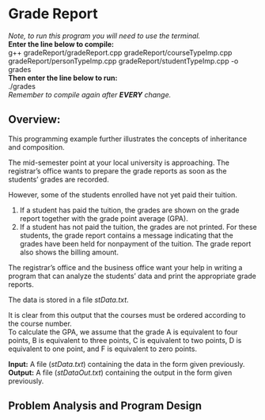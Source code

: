 # Grade Report
*Note, to run this program you will need to use the terminal.*  
**Enter the line below to compile:**  
g++ gradeReport/gradeReport.cpp gradeReport/courseTypeImp.cpp gradeReport/personTypeImp.cpp gradeReport/studentTypeImp.cpp -o grades  
**Then enter the line below to run:**  
./grades  
*Remember to compile again after **EVERY** change.*
## Overview:  
This programming example further illustrates the concepts of inheritance and composition.  

The mid-semester point at your local university is approaching. The registrar’s office wants to prepare the grade reports as soon as the students’ grades are recorded.

However, some of the students enrolled have not yet paid their tuition.
1. If a student has paid the tuition, the grades are shown on the grade report together with the grade point average (GPA).
2. If a student has not paid the tuition, the grades are not printed. For these students, the grade report contains a message indicating that the grades have been held for nonpayment of the tuition. The grade report also shows the billing amount.

The registrar’s office and the business office want your help in writing a program that can analyze the students’ data and print the appropriate grade reports.  

The data is stored in a file *stData.txt*.  

It is clear from this output that the courses must be ordered according to the course number.  
To calculate the GPA, we assume that the grade A is equivalent to four points, B is equivalent to three points, C is equivalent to two points, D is equivalent to one point, and F is equivalent to zero points.  

**Input:** A file (*stData.txt*) containing the data in the form given previously.  
**Output:** A file (*stDataOut.txt*) containing the output in the form given previously.  

## Problem Analysis and Program Design